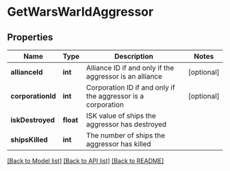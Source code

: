 # GetWarsWarIdAggressor

## Properties
Name | Type | Description | Notes
------------ | ------------- | ------------- | -------------
**allianceId** | **int** | Alliance ID if and only if the aggressor is an alliance | [optional] 
**corporationId** | **int** | Corporation ID if and only if the aggressor is a corporation | [optional] 
**iskDestroyed** | **float** | ISK value of ships the aggressor has destroyed | 
**shipsKilled** | **int** | The number of ships the aggressor has killed | 

[[Back to Model list]](../README.md#documentation-for-models) [[Back to API list]](../README.md#documentation-for-api-endpoints) [[Back to README]](../README.md)


